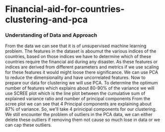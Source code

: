 # Financial-aid-for-countries-clustering-and-pca
### Understanding of Data and Approach 
From the data we can see that it is of unsupervised machine learning problem.
The features in the dataset is aboumut the various indices of the countries, based on those indices we have to determine which of these countries require the financial aid during any disaster.
As these features or indices are derived from different parameters and metrics if we use scaling for these features it would might loose there significance.
We can use PCA to reduce the dimensionality and have uncorrelated features.
Now to prepare our data for clustering we will use PCA.
To determine the optimum number of features which explains about 80-90% of the variance we will use SCREE plot which is the line plot between the cumulative sum of explained variance ratio and number of principal components 
From the scree plot we can see that 4 Principal components are explaining about 87% of variance. So, we'll take 4 prinicipal components for our clustering.
We still encounter the problem of outliers in the PCA data, we can either delete these outliers if removing them not cause so much lose in data or we can cap these outliers.
